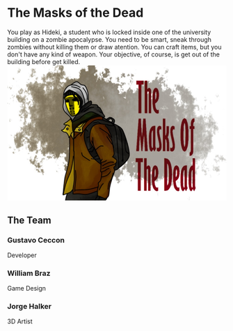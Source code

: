 # The Masks of the Dead

You play as Hideki, a student who is locked inside one of the university building on a zombie apocalypse. You need to be smart, sneak through zombies without killing them or draw atention. You can craft items, but you don't have any kind of weapon. Your objective, of course, is get out of the building before get killed.
![Logo](logo.jpg?raw=true "Logo")
## The Team

### Gustavo Ceccon
Developer

### William Braz
Game Design

### Jorge Halker
3D Artist
